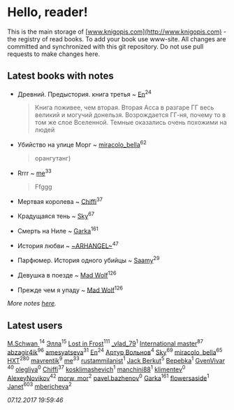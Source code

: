 # Hello, reader!
This is the main storage of [www.knigopis.com](http://www.knigopis.com) - the registry of read books.
To add your book use www-site. All changes are committed and synchronized with this git repository.
Do not use pull requests to make changes here.


## Latest books with notes
* Древний. Предыстория. книга третья ~ [En](users/333/333646551-vkontakte)<sup>24</sup>
    > Книга поживее, чем вторая. Вторая Асса в разгаре ГГ весь великий и могучий донельзя. Возрождается ГГ-ня, почему то в том же слое Вселенной. Темные оказались очень похожими на людей

* Убийство на улице Морг ~ [miracolo_bella](users/180/180139283-vkontakte)<sup>62</sup>
    > орангутанг)

* Rrrr ~ [me](users/381/381417697-yandex)<sup>33</sup>
    > Ffggg

* Мертвая королева ~ [Chiffi](users/105/105831994080785626680-google)<sup>37</sup>

* Крадущаяся тень ~ [Sky](users/118/118049897850017649660-google)<sup>67</sup>

* Смерть на Ниле ~ [Garka](users/115/115753719718250012620-google)<sup>161</sup>

* История любви ~ [~ARHANGEL~](users/642/64251996-vkontakte)<sup>47</sup>

* Парфюмер. История одного убийцы ~ [Saamy](users/115/115226508-vkontakte)<sup>29</sup>

* Девушка в поезде ~ [Mad Wolf](users/947/94738840-vkontakte)<sup>126</sup>

* Прежде чем я упаду ~ [Mad Wolf](users/947/94738840-vkontakte)<sup>126</sup>


_More notes [here](latest_books_with_notes.md)._


## Latest users
[M.Schwan ](users/101/101892939810731181399-google)<sup>14</sup> 
[Элла](users/100/1002037069862545-facebook)<sup>15</sup> 
[Lost in Frost](users/103/103293621948650602575-google)<sup>111</sup> 
[_vlad_79](users/396/396799852-vkontakte)<sup>1</sup> 
[International master](users/741/74140988-vkontakte)<sup>87</sup> 
[abzagir4ik](users/362/3621623-vkontakte)<sup>96</sup> 
[amesyatseva](users/335/3358937-vkontakte)<sup>31</sup> 
[En](users/333/333646551-vkontakte)<sup>24</sup> 
[Артур Вольнов](users/225/225880893-vkontakte)<sup>4</sup> 
[Sky](users/118/118049897850017649660-google)<sup>69</sup> 
[miracolo_bella](users/180/180139283-vkontakte)<sup>65</sup> 
[HXT](users/100/100002563462782-facebook)<sup>280</sup> 
[mavrentik](users/200/200666735-vkontakte)<sup>9</sup> 
[me](users/381/381417697-yandex)<sup>33</sup> 
[rustammilanist](users/439/439343791-vkontakte)<sup>1</sup> 
[Jack Berkut](users/323/323667452-vkontakte)<sup>5</sup> 
[Bepebka](users/238/238356806-vkontakte)<sup>1</sup> 
[GvenVivar ](users/158/158266434925901-facebook)<sup>40</sup> 
[olegliya](users/354/354111412-vkontakte)<sup>0</sup> 
[Chiffi](users/105/105831994080785626680-google)<sup>37</sup> 
[kosklimashevich](users/431/4318686540-instagram)<sup>1</sup> 
[manchini88](users/433/43338777-vkontakte)<sup>1</sup> 
[klimentev](users/102/102381017814242296130-google)<sup>0</sup> 
[AlexeyNovikov](users/170/170278332-vkontakte)<sup>42</sup> 
[morw_mor](users/295/295913564-vkontakte)<sup>2</sup> 
[pavel.bazhenov](users/119/11953277-vkontakte)<sup>0</sup> 
[Garka](users/115/115753719718250012620-google)<sup>161</sup> 
[flowersaside](users/208/208860954-vkontakte)<sup>1</sup> 
[Janet](users/108/108113656204404967440-google)<sup>603</sup> 
[mbericheva](users/191/191788437-vkontakte)<sup>2</sup> 


_07.12.2017 19:59:46_
